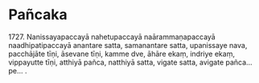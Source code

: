 

# Pañcaka






1727\. Nanissayapaccayā nahetupaccayā naārammaṇapaccayā naadhipatipaccayā anantare satta, samanantare satta, upanissaye nava, pacchājāte tīṇi, āsevane tīṇi, kamme dve, āhāre ekaṃ, indriye ekaṃ, vippayutte tīṇi, atthiyā pañca, natthiyā satta, vigate satta, avigate pañca…pe… .



